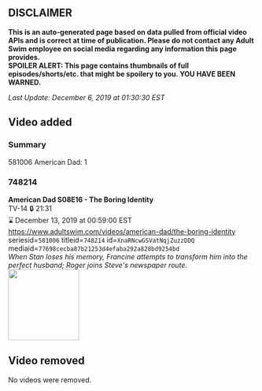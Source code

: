 ## DISCLAIMER
**This is an auto-generated page based on data pulled from official video APIs and is correct at time of publication. Please do not contact any Adult Swim employee on social media regarding any information this page provides.**  
**SPOILER ALERT: This page contains thumbnails of full episodes/shorts/etc. that might be spoilery to you. YOU HAVE BEEN WARNED.**  

_Last Update: December 6, 2019 at 01:30:30 EST_
## Video added
### Summary
581006 American Dad: 1  
### 748214
**American Dad S08E16 - The Boring Identity**  
TV-14 🔒 21:31  
⌛ December 13, 2019 at 00:59:00 EST  
https://www.adultswim.com/videos/american-dad/the-boring-identity  
seriesid=`581006` titleid=`748214` id=`XnaRNcwGSVatNqjZuzzDDQ` mediaid=`77698cecba87b21253d4efaba292a828bd9254bd`  
_When Stan loses his memory, Francine attempts to transform him into the perfect husband; Roger joins Steve's newspaper route._  
<a href="https://i.cdn.turner.com/adultswim/big/image-upload/thumbnails/thumb-2_image-151803208209919.jpg"><img src="https://i.cdn.turner.com/adultswim/big/image-upload/thumbnails/thumb-2_image-151803208209919.jpg" height="144px" /></a>
## Video removed
No videos were removed.  
